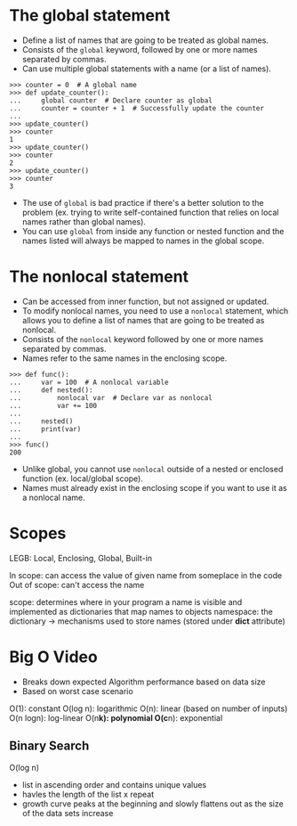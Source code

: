 # The global statement
- Define a list of names that are going to be treated as global names. 
- Consists of the `global` keyword, followed by one or more names separated by commas. 
- Can use multiple global statements with a name (or a list of names). 
```
>>> counter = 0  # A global name
>>> def update_counter():
...     global counter  # Declare counter as global
...     counter = counter + 1  # Successfully update the counter
...
>>> update_counter()
>>> counter
1
>>> update_counter()
>>> counter
2
>>> update_counter()
>>> counter
3
```
- The use of `global` is bad practice if there's a better solution to the problem (ex. trying to write self-contained function that relies on local names rather than global names).
- You can use `global` from inside any function or nested function and the names listed will always be mapped to names in the global scope. 

# The nonlocal statement
- Can be accessed from inner function, but not assigned or updated. 
- To modify nonlocal names, you need to use a `nonlocal` statement, which allows you to define a list of names that are going to be treated as nonlocal. 
- Consists of the `nonlocal` keyword followed by one or more names separated by commas. 
- Names refer to the same names in the enclosing scope.
```
>>> def func():
...     var = 100  # A nonlocal variable
...     def nested():
...         nonlocal var  # Declare var as nonlocal
...         var += 100
...
...     nested()
...     print(var)
...
>>> func()
200
```
- Unlike global, you cannot use `nonlocal` outside of a nested or enclosed function (ex. local/global scope).
- Names must already exist in the enclosing scope if you want to use it as a nonlocal name. 

# Scopes
LEGB: Local, Enclosing, Global, Built-in

In scope: can access the value of given name from someplace in the code
Out of scope: can't access the name

scope: determines where in your program a name is visible and implemented as dictionaries that map names to objects 
namespace: the dictionary -> mechanisms used to store names (stored under __dict__ attribute)

# Big O Video
- Breaks down expected Algorithm performance based on data size
- Based on worst case scenario

O(1): constant
O(log n): logarithmic
O(n): linear (based on number of inputs)
O(n logn): log-linear
O(n**k): polynomial
O(c**n): exponential

## Binary Search
O(log n)

- list in ascending order and contains unique values
- havles the length of the list x repeat
- growth curve peaks at the beginning and slowly flattens out as the size of the data sets increase

